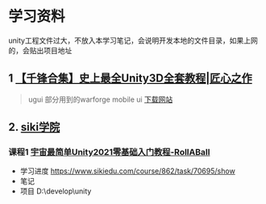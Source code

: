 # 学习资料
unity工程文件过大，不放入本学习笔记，会说明开发本地的文件目录，如果上网的，会贴出项目地址
## 1 [【千锋合集】史上最全Unity3D全套教程|匠心之作](https://www.bilibili.com/video/BV1wZ4y1A7if?p=265)
> ugui 部分用到的warforge mobile ui [下载网站](https://www.aigei.com/s?q=warforge&type=unity3d)
## 2. [siki学院](https://www.sikiedu.com/course/explore/unity?subCategory=&selectedthirdLevelCategory=&filter%5Btype%5D=all&filter%5Bprice%5D=all&filter%5BcurrentLevelId%5D=all&orderBy=hotSeq&ff=360_unity)
### 课程1 [宇宙最简单Unity2021零基础入门教程-RollABall ](https://www.sikiedu.com/my/course/862)
- 学习进度  https://www.sikiedu.com/course/862/task/70695/show
- 笔记 
- 项目 D:\develop\unity